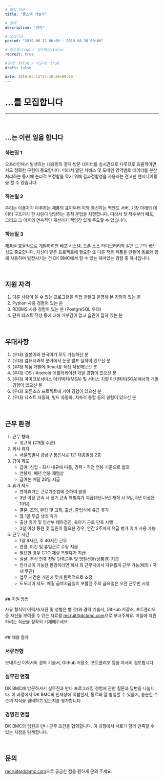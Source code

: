 ```yaml
---
# 모집 직군
title: "풀스택 개발자"

# 경력
description: "경력"

# 모집기간
period: "2019.06.12 00:00 ~ 2019.06.30 00:00"

# 접수중:true / 접수마감:false
recruit: true

#공개: false / 비공개: true
draft: false

date: 2019-06-13T14:40:08+09:00
---
```


<!-- 채용관련 내용 작성 -->

# ...를 모집합니다
---
<br>

## ...는 이런 일을 합니다

### 하는일 1

 오프라인에서 발생하는 대용량의 결제·방문 데이터를 실시간으로 다루므로 효율적이면서도 정확한 구현이 중요합니다. 따라서 말단 서비스 및 도메인 영역별로 데이터를 분산 처리하는 동시에 논리적 부정합을 막기 위해 결과정합성을 사용하는 견고한 엔지니어링을 할 수 있습니다.

### 하는일 2

 우리는 이용자가 마주하는 제품의 표피부터 이와 통신하는 백엔드 서버, 가장 아래의 데이터 구조까지 한 사람이 담당하는 종적 분업을 지향합니다. 따라서 첫 착수부터 배포, 그리고 그 이후의 연속적인 개선까지 책임감 있게 주도할 수 있습니다.

### 하는일 3

 제품을 효율적으로 개발하려면 배포 시스템, 오픈 소스 라이브러리와 같은 도구의 생산성도 중요합니다. 자신이 맡은 프로젝트에 필요한 또 다른 작은 제품을 만들어 동료와 함께 사용하며 발전시키는 건 DK BMC에서 할 수 있는 재미있는 경험 중 하나입니다.

<br>

## 지원 자격
 1. 다른 사람이 쓸 수 있는 프로그램을 직접 만들고 운영해 본 경험이 있는 분
 1. Python 사용 경험이 있는 분
 1. RDBMS 사용 경험이 있는 분 (PostgreSQL 우대)
 1. 단위 테스트 작성 등에 대해 거부감이 없고 습관이 잡혀 있는 분
 
<br>

## 우대사항
 1. (우대) 일본어와 한국어가 모두 가능하신 분
 1. (우대) 컴퓨터과학 분야에서 논문 발표 실적이 있으신 분
 1. (우대) 제품 개발에 React를 직접 적용해보신 분
 1. (우대) iOS / Android 애플리케이션 개발 경험이 있으신 분
 1. (우대) 마이크로서비스 아키텍처(MSA) 및 서비스 지향 아키텍처(SOA)에서의 개발 경험이 있으신 분
 1. (우대) 오픈소스 프로젝트에 기여 경험이 있으신 분
 1. (우대) 테스트 자동화, 빌드 자동화, 지속적 통합 등의 경험이 있으신 분

<br>

## 근무 환경
 1. 근무 형태
    - 정규직 (2개월 수습)
 1. 회사 위치
    - 서울특별시 강남구 봉은사로 121 대종빌딩 2층
 1. 급여 제도
    - 급여: 신입 - 회사 내규에 따름, 경력 - 직전 연봉 기준으로 협의
    - 연봉제, 매년 연봉 재협상
    - 급여는 매달 28일 지급
 1. 휴가 제도
    - 연차휴가는 근로기준법에 준하여 발생
    - 3년 이상 근속 시 장기 근속 특별휴가 지급(3년~5년 재직 시 5일, 5년 이상은 10일)
    - 결혼, 조의, 환갑 및 고희, 출산, 졸업식에 유급 휴가
    - 월 1일 무급 생리 휴가
    - 출산 휴가 및 임산부 태아검진, 육아기 근로 단축 시행
    - 3일 이상 통원 및 입원이 필요한 경우, 연간 2주까지 유급 병가 휴가 사용 가능
 1. 근무 시간
    - 1일 8시간, 주 40시간 근무
    - 연장, 야간 및 휴일근로 수당 지급
    - 필요한 경우 CTO 재량 특별휴가 지급
    - 설날, 추석 연휴 전날 단축근무 및 명절선물(상품권) 지급
    - 인터넷이 가능한 환경이라면 회사 외 근무지에서 자유롭게 근무 가능(해외 / 국내 무관)
    - 업무 시간은 개인에 맞게 탄력적으로 조정
    - 도도데이 제도: 매월 급여지급일이 포함된 주의 금요일은 오전 근무만 시행

<br>
## 지원 방법

자유 형식의 이력서(사진 및 성별은 뺄 것)와 경력 기술서, GitHub 저장소, 포트폴리오 등 자신을 보여줄 수 있는 자료를 <recruit@dcbmc.com>으로 보내주세요. 메일에 지원하려는 직군을 정확히 기재해주세요.

<br>
## 채용 절차

### 서류전형

보내주신 이력서와 경력 기술서, Github 저장소, 포트폴리오 등을 자세히 검토합니다.

### 실무진 면접

DK BMC에 방문하셔서 실무진과 만나 프로그래밍 경험에 관한 질문과 답변을 나눕니다. 이 과정에서 DK BMC의 인재상에 적합한지, 동료와 잘 협업할 수 있을지, 충분한 수준의 지식을 겸비하고 있는지를 평가합니다.

### 경영진 면접

DK BMC의 임원과 만나 근무 조건을 협의합니다. 이 과정에서 서로가 함께 만족할 수 있는 지점을 탐색합니다.

<br>

## 문의

<recruit@dcbmc.com>으로 궁금한 점을 편하게 문의 주세요.